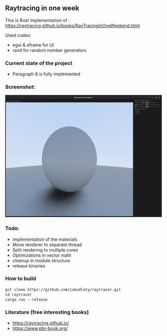 ## Raytracing in one week

This is Rust implementation of : https://raytracing.github.io/books/RayTracingInOneWeekend.html

Used crates:
- egui & eframe for UI
- rand for random number generators

### Current state of the project
- Paragraph 8 is fully implemented

### Screenshot:
![screenshot](screenshots/8_5_lambert.png)

### Todo:
- implementation of the materials
- Move renderer to separate thread
- Split rendering to multiple cores
- Optimizations in vector math
- cleanup in module structure
- release binaries

### How to build
```shell
git clone https://github.com/jakudlaty/raytracer.git
cd raytracer
cargo run --release
```

### Literature (free interesting books)
- https://raytracing.github.io/
- https://www.pbr-book.org/